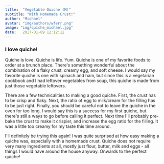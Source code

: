 ```yaml
---
title:  "Vegetable Quiche (M)"
subtitle: "With Homemade Crust!"
author: "Michael"
avatar: "img/authors/wferr.png"
image: "img/quiche_michael.jpg"
date:   2017-01-09 12:12:12
---
```



### I love quiche!

Quiche is love. Quiche is life. Yum. Quiche is one of my favorite foods to
order at a brunch place. There's something wonderful about the combination of a
flaky crust, creamy egg, and soft cheese. I would say my favorite quiche is one
with spinach and ham, but since this is a vegetarian cookbook and I had
leftover vegetables from soup, this quiche is made from just those vegetable
leftovers.

There are a few technicalities to making a good quiche. First, the crust has to
be crisp and flaky. Next, the ratio of egg to milk/cream for the filling has to
be just right. Finally, you should be careful not to leave the quiche in the
oven for too long. I would say this is a success for my first quiche, but
there's still a ways to go before calling it perfect. Next time I'll probably
pre-bake the crust to make it crispier, and increase the egg ratio for the
filling. It was a little too creamy for my taste this time around.

I'll definitely be trying this again! I was quite surprised at how easy making
a quiche was, especially with a homemade crust. Quiche does not require very
many ingredients at all, mostly just flour, butter, milk and eggs - all things
I would have around the house anyway. Onwards to the perfect quiche!
